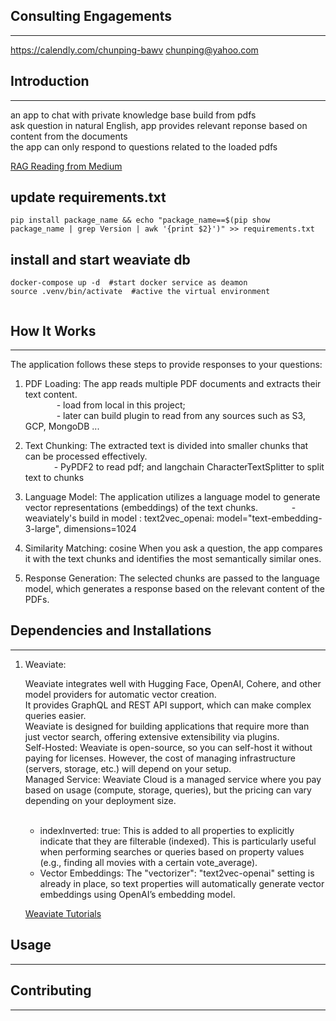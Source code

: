 ## Consulting Engagements
------------
https://calendly.com/chunping-bawv 
chunping@yahoo.com

## Introduction 
------------
an app to chat with private knowledge base build from pdfs <br>
ask question in natural English, app provides relevant reponse based on content from the documents <br>
the app can only respond to questions related to the loaded pdfs

[RAG Reading from Medium](https://medium.com/@florian_algo/list/2334780a5667)

## update requirements.txt 
```
pip install package_name && echo "package_name==$(pip show package_name | grep Version | awk '{print $2}')" >> requirements.txt
```
##

## install and start weaviate db
```
docker-compose up -d  #start docker service as deamon 
source .venv/bin/activate  #active the virtual environment


```


## How It Works
------------

The application follows these steps to provide responses to your questions:

1. PDF Loading: The app reads multiple PDF documents and extracts their text content. <br>
   &emsp;&emsp; &emsp; - load from local in this project;  <br>
   &emsp;&emsp; &emsp; - later can build plugin to read from any sources such as S3, GCP, MongoDB ... <br>

2. Text Chunking: The extracted text is divided into smaller chunks that can be processed effectively.<br>
   &emsp;&emsp; &emsp;- PyPDF2 to read pdf; and langchain CharacterTextSplitter to split text to chunks <br>

3. Language Model: The application utilizes a language model to generate vector representations (embeddings) of the text chunks.
   &emsp;&emsp; &emsp; - weaviately's build in model : text2vec_openai: model="text-embedding-3-large",  dimensions=1024  <br>

4. Similarity Matching: cosine When you ask a question, the app compares it with the text chunks and identifies the most semantically similar ones.<br>

5. Response Generation: The selected chunks are passed to the language model, which generates a response based on the relevant content of the PDFs.<br>


## Dependencies and Installations
----------------------------

1. Weaviate: <br>

   Weaviate integrates well with Hugging Face, OpenAI, Cohere, and other model providers for automatic vector creation. <br>
   It provides GraphQL and REST API support, which can make complex queries easier. <br>
   Weaviate is designed for building applications that require more than just vector search, offering extensive extensibility via plugins. <br>
   Self-Hosted: Weaviate is open-source, so you can self-host it without paying for licenses. However, the cost of managing infrastructure (servers, storage, etc.) will depend on your setup. <br>
   Managed Service: Weaviate Cloud is a managed service where you pay based on usage (compute, storage, queries), but the pricing can vary depending on your deployment size. <br>
   <br>
   - indexInverted: true: This is added to all properties to explicitly indicate that they are filterable (indexed). This is particularly useful when performing searches or queries based on property values (e.g., finding all movies with a certain vote_average). <br>
   - Vector Embeddings: The "vectorizer": "text2vec-openai" setting is already in place, so text properties will automatically generate vector embeddings using OpenAI’s embedding model.

   [Weaviate Tutorials](https://weaviate.io/developers/academy/py/zero_to_mvp) <br>
   

## Usage
-----


## Contributing
------------


